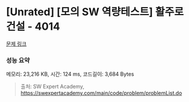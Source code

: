 # [Unrated] [모의 SW 역량테스트] 활주로 건설 - 4014 

[문제 링크](https://swexpertacademy.com/main/code/problem/problemDetail.do?contestProbId=AWIeW7FakkUDFAVH) 

### 성능 요약

메모리: 23,216 KB, 시간: 124 ms, 코드길이: 3,684 Bytes



> 출처: SW Expert Academy, https://swexpertacademy.com/main/code/problem/problemList.do